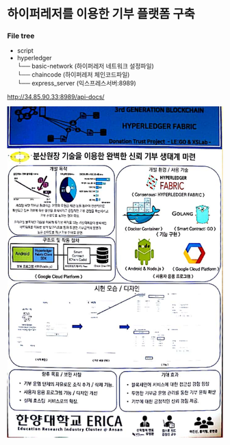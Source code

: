 # 하이퍼레저를 이용한 기부 플랫폼 구축

### File tree

- script
- hyperledger  
└── basic-network  (하이퍼레저 네트워크 설정파일)  
└── chaincode  (하이퍼레저 체인코드파일)  
└── express_server (익스프레스서버:8989)


http://34.85.90.33:8989/api-docs/

![index](./하이퍼레저판넬.jpg)
